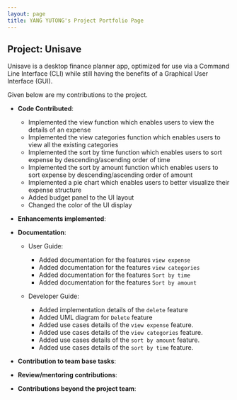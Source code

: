 ```yaml
---
layout: page
title: YANG YUTONG's Project Portfolio Page
---
```


## Project: Unisave
Unisave is a desktop finance planner app, optimized for use via a Command Line Interface (CLI) while still having
the benefits of a Graphical User Interface (GUI).

Given below are my contributions to the project.

* **Code Contributed**:
    * Implemented the view function which enables users to view the details of an expense
    * Implemented the view categories function which enables users to view all the existing categories
    * Implemented the sort by time function which enables users to sort expense
      by descending/ascending order of time
    * Implemented the sort by amount function which enables users to sort expense
      by descending/ascending order of amount
    * Implemented a pie chart which enables users to better visualize their expense structure
    * Added budget panel to the UI layout
    * Changed the color of the UI display

* **Enhancements implemented**:

* **Documentation**:
    * User Guide:
       * Added documentation for the features `view expense`
       * Added documentation for the features `view categories`
       * Added documentation for the features `Sort by time`
       * Added documentation for the features `Sort by amount`

    * Developer Guide:
       * Added implementation details of the `delete` feature
       * Added UML diagram for `Delete` feature
       * Added use cases details of the `view expense` feature.
       * Added use cases details of the `view categories` feature.
       * Added use cases details of the `sort by amount` feature.
       * Added use cases details of the `sort by time` feature.

* **Contribution to team base tasks**:

* **Review/mentoring contributions**:

* **Contributions beyond the project team**:


